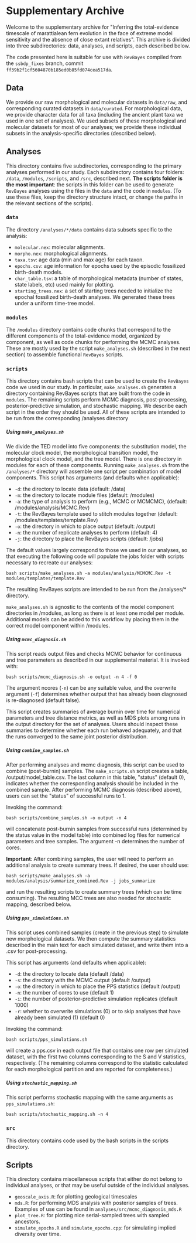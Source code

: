 # Supplementary Archive

Welcome to the supplementary archive for "Inferring the total-evidence timescale of marattialean fern evolution in the face of extreme model sensitivity and the absence of close extant relatives".
This archive is divided into three subdirectories: data, analyses, and scripts, each described below.

The code presented here is suitable for use with `RevBayes` compiled from the `ssbdp_fixes` branch, commit `ff39b2f1cf5604870b185ed0b85fd074cea517da`.

## Data

We provide our raw morphological and molecular datasets in `data/raw`, and corresponding curated datasets in `data/curated`.
For morphological data, we provide character data for all taxa (including the ancient plant taxa we used in one set of analyses).
We used subsets of these morphological and molecular datasets for most of our analyses; we provide these individual subsets in the analysis-specific directories (described below).

## Analyses

This directory contains five subdirectories, corresponding to the primary analyses performed in our study.
Each subdirectory contains four folders: `/data`, `/modules`, `/scripts`, and `/src`, described next.
**The scripts folder is the most important**: the scripts in this folder can be used to generate `RevBayes` analyses using the files in the `data` and the code in `modules`. (To use these files, keep the directory structure intact, or change the paths in the relevant sections of the scripts).

### `data`

The directory `/analyses/*/data` contains data subsets specific to the analysis:

- `molecular.nex`: molecular alignments.
- `morpho.nex`: morphological alignments.
- `taxa.tsv`: age data (min and max age) for each taxon.
- `epochs.csv`: age information for epochs used by the episodic fossilized birth-death models.
- `char_table.tsv`: a table of morphological metadata (number of states, state labels, etc) used mainly for plotting.
- `starting_trees.nex`: a set of starting trees needed to initialize the epochal fossilized birth-death analyses. We generated these trees under a uniform time-tree model.

### `modules`

The `/modules` directory contains code chunks that correspond to the different components of the total-evidence model, organized by component, as well as code chunks for performing the MCMC analyses.
These are mostly used by the script `make_analyses.sh` (described in the next section) to assemble functional `RevBayes` scripts.

### `scripts`

This directory contains bash scripts that can be used to create the `RevBayes` code we used in our study.
In particular, `make_analyses.sh` generates a directory containing RevBayes scripts that are built from the code in `modules`.
The remaining scripts perform MCMC diagnosis, post-processing, posterior-predictive simulation, and stochastic mapping.
We describe each script in the order they should be used.
All of these scripts are intended to be run from the corresponding /analyses directory

##### Using `make_analyses.sh`

We divide the TED model into five components: the substitution model, the molecular clock model, the morphological transition model, the morphological clock model, and the tree model.
There is one directory in modules for each of these components.
Running `make_analyses.sh` from the `/analyses/*` directory will assemble one script per combination of model components.
This script has arguments (and defaults when applicable):

- `-d`: the directory to locate data (default: /data)
- `-m`: the directory to locate module files (default: /modules)
- `-a`: the type of analysis to perform (e.g., MCMC or MCMCMC), (default: /modules/analysis/MCMC.Rev)
- `-t`: the RevBayes template used to stitch modules together (default: /modules/templates/template.Rev)
- `-o`: the directory in which to place output (default: /output)
- `-n`: the number of replicate analyses to perform (default: 4)
- `-j`: the directory to place the RevBayes scripts (default: /jobs)

The default values largely correspond to those we used in our analyses, so that executing the following code will populate the jobs folder with scripts necessary to recreate our analyses:

	bash scripts/make_analyses.sh -a modules/analysis/MCMCMC.Rev -t modules/templates/template.Rev

[//]: # (CJR -- should this be .../MCMC.Rev ? )

The resulting RevBayes scripts are intended to be run from the /analyses/* directory.

`make_analyses.sh` is agnostic to the contents of the model component directories in /modules, as long as there is at least one model per module.
Additional models can be added to this workflow by placing them in the correct model component within /modules.

##### Using `mcmc_diagnosis.sh`

This script reads output files and checks MCMC behavior for continuous and tree parameters as described in our supplemental material. It is invoked with:

	bash scripts/mcmc_diagnosis.sh -o output -n 4 -f 0

The argument ncores (`-n`) can be any suitable value, and the overwrite argument (`-f`) determines whether output that has already been diagnosed is re-diagnosed (default false).

This script creates summaries of average burnin over time for numerical parameters and tree distance metrics, as well as MDS plots among runs in the output directory for the set of analyses.
Users should inspect these summaries to determine whether each run behaved adequately, and that the runs converged to the same joint posterior distribution.

##### Using `combine_samples.sh`

After performing analyses and mcmc diagnosis, this script can be used to combine (post-burnin) samples.
The `make_scripts.sh` script creates a table, /output/model_table.csv.
The last column in this table, "status" (default 0), indicates whether the corresponding analysis should be included in the combined sample.
After performing MCMC diagnosis (described above), users can set the "status" of successful runs to 1.

Invoking the command:

	bash scripts/combine_samples.sh -o output -n 4

will concatenate post-burnin samples from successful runs (determined by the status value in the model table) into combined log files for numerical parameters and tree samples.
The argument -n determines the number of cores.

**Important**: After combining samples, the user will need to perform an additional analysis to create summary trees.
If desired, the user should use:

	bash scripts/make_analyses.sh -a modules/analysis/summarize_combined.Rev -j jobs_summarize

and run the resulting scripts to create summary trees (which can be time consuming).
The resulting MCC trees are also needed for stochastic mapping, described below.

##### Using `pps_simulations.sh`

This script uses combined samples (create in the previous step) to simulate new morphological datasets.
We then compute the summary statistics described in the main text for each simulated dataset, and write them into a .csv for post-processing.

This script has arguments (and defaults when applicable):

- `-d`: the directory to locate data (default /data)
- `-s`: the directory with the MCMC output (default /output)
- `-o`: the directory in which to place the PPS statistics (default /output)
- `-n`: the number of cores to use (default 1)
- `-i`: the number of posterior-predictive simulation replicates (default 1000)
- `-r`: whether to overwrite simulations (0) or to skip analyses that have already been simulated (1) (default 0)

Invoking the command:
	
	bash scripts/pps_simulations.sh

will create a pps.csv in each output file that contains one row per simulated dataset, with the first two columns corresponding to the S and V statistics, respectively.
(The remaining columns correspond to the statistic calculated for each morphological partition and are reported for completeness.)

##### Using `stochastic_mapping.sh`

This script performs stochastic mapping with the same arguments as `pps_simulations.sh`:

	bash scripts/stochastic_mapping.sh -n 4

### `src`

This directory contains code used by the bash scripts in the scripts directory.

## Scripts

This directory contains miscellaneous scripts that either do not belong to individual analyses, or that may be useful outside of the individual analyses.

- `geoscale_axis.R`: for plotting geological timescales
- `mds.R`: for performing MDS analysis with posterior samples of trees. Examples of use can be found in `analyses/src/mcmc_diagnosis_mds.R`
- `plot_tree.R`: for plotting nice serial-sampled trees with sampled ancestors.
- `simulate_epochs.R` and `simulate_epochs.cpp`: for simulating implied diversity over time.
